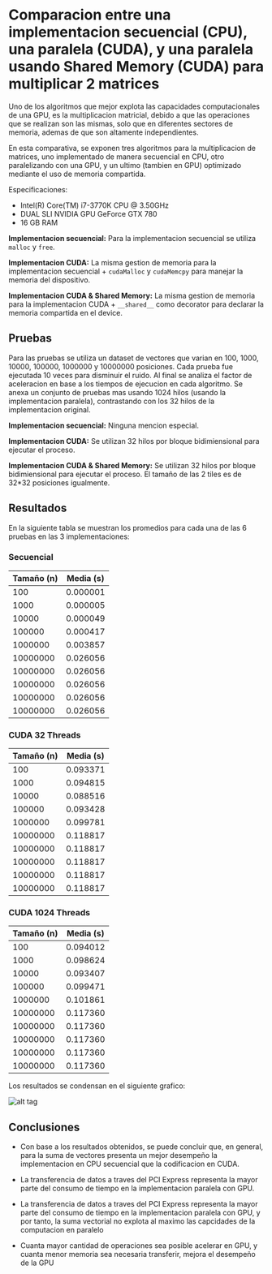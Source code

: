 # Comparacion entre una implementacion secuencial (CPU), una paralela (CUDA), y una paralela usando Shared Memory (CUDA) para multiplicar 2 matrices

Uno de los algoritmos que mejor explota las capacidades computacionales de una GPU, es la multiplicacion matricial, debido a que las operaciones que se realizan son las mismas, solo que en diferentes sectores de memoria, ademas de que son altamente independientes.

En esta comparativa, se exponen tres algoritmos para la multiplicacion de matrices, uno implementado de manera secuencial en CPU, otro paralelizando con una GPU, y un ultimo (tambien en GPU) optimizado mediante el uso de memoria compartida.

Especificaciones:

- Intel(R) Core(TM) i7-3770K CPU @ 3.50GHz
- DUAL SLI NVIDIA GPU GeForce GTX 780
- 16 GB RAM

**Implementacion secuencial:** Para la implementacion secuencial se utiliza `malloc` y `free`.

**Implementacion CUDA:** La misma gestion de memoria para la implementacion secuencial + `cudaMalloc` y `cudaMemcpy` para manejar la memoria del dispositivo.

**Implementacion CUDA & Shared Memory:** La misma gestion de memoria para la implementacion CUDA + `__shared__` como decorator para declarar la memoria compartida en el device.

## Pruebas

Para las pruebas se utiliza un dataset de vectores que varian en 100, 1000, 10000, 100000, 1000000 y 10000000 posiciones. Cada prueba fue ejecutada 10 veces para disminuir el ruido. Al final se analiza el factor de aceleracion en base a los tiempos de ejecucion en cada algoritmo. Se anexa un conjunto de pruebas mas usando 1024 hilos (usando la implementacion paralela), contrastando con los 32 hilos de la implementacion original.

**Implementacion secuencial:** Ninguna mencion especial.

**Implementacion CUDA:** Se utilizan 32 hilos por bloque bidimiensional para ejecutar el proceso.

**Implementacion CUDA & Shared Memory:** Se utilizan 32 hilos por bloque bidimiensional para ejecutar el proceso. El tamaño de las 2 tiles es de 32*32 posiciones igualmente.

## Resultados

En la siguiente tabla se muestran los promedios para cada una de las 6 pruebas en las 3 implementaciones:

### Secuencial
| Tamaño (n) | Media (s)  |
| -----------| ---------- |
| 100        | 0.000001   |
| 1000       | 0.000005   |
| 10000      | 0.000049   |
| 100000     | 0.000417   |
| 1000000    | 0.003857   |
| 10000000   | 0.026056   |
| 10000000   | 0.026056   |
| 10000000   | 0.026056   |
| 10000000   | 0.026056   |
| 10000000   | 0.026056   |

### CUDA 32 Threads
| Tamaño (n) | Media (s)  |
| -----------| ---------- |
| 100        | 0.093371   |
| 1000       | 0.094815   |
| 10000      | 0.088516   |
| 100000     | 0.093428   |
| 1000000    | 0.099781   |
| 10000000   | 0.118817   |
| 10000000   | 0.118817   |
| 10000000   | 0.118817   |
| 10000000   | 0.118817   |
| 10000000   | 0.118817   |


### CUDA 1024 Threads
| Tamaño (n) | Media (s)  |
| -----------| ---------- |
| 100        | 0.094012   |
| 1000       | 0.098624   |
| 10000      | 0.093407   |
| 100000     | 0.099471   |
| 1000000    | 0.101861   |
| 10000000   | 0.117360   |
| 10000000   | 0.117360   |
| 10000000   | 0.117360   |
| 10000000   | 0.117360   |
| 10000000   | 0.117360   |

Los resultados se condensan en el siguiente grafico:

![alt tag](graph.jpg)

## Conclusiones

- Con base a los resultados obtenidos, se puede concluir que, en general, para la suma de vectores presenta un mejor desempeño la implementacion en CPU secuencial que la codificacion en CUDA.

- La transferencia de datos a traves del PCI Express representa la mayor parte del consumo de tiempo en la implementacion paralela con GPU.

- La transferencia de datos a traves del PCI Express representa la mayor parte del consumo de tiempo en la implementacion paralela con GPU, y por tanto, la suma vectorial no explota al maximo las capcidades de la computacion en paralelo

- Cuanta mayor cantidad de operaciones sea posible acelerar en GPU, y cuanta menor memoria sea necesaria transferir, mejora el desempeño de la GPU
